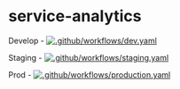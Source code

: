 # service-analytics

Develop - [![.github/workflows/dev.yaml](https://github.com/Samudai/service-analytics/actions/workflows/dev.yaml/badge.svg?branch=develop)](https://github.com/Samudai/service-analytics/actions/workflows/dev.yaml)

Staging - [![.github/workflows/staging.yaml](https://github.com/Samudai/service-analytics/actions/workflows/staging.yaml/badge.svg?branch=staging)](https://github.com/Samudai/service-analytics/actions/workflows/staging.yaml)

Prod - [![.github/workflows/production.yaml](https://github.com/Samudai/service-analytics/actions/workflows/production.yaml/badge.svg)](https://github.com/Samudai/service-analytics/actions/workflows/production.yaml)
